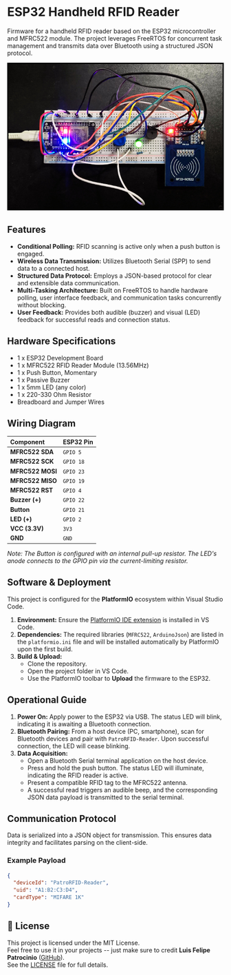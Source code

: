 # ESP32 Handheld RFID Reader

Firmware for a handheld RFID reader based on the ESP32 microcontroller and MFRC522 module. The project leverages FreeRTOS for concurrent task management and transmits data over Bluetooth using a structured JSON protocol.

![PatroRFID Project Photo](PatroRFID.png)

## Features

* **Conditional Polling:** RFID scanning is active only when a push button is engaged.
* **Wireless Data Transmission:** Utilizes Bluetooth Serial (SPP) to send data to a connected host.
* **Structured Data Protocol:** Employs a JSON-based protocol for clear and extensible data communication.
* **Multi-Tasking Architecture:** Built on FreeRTOS to handle hardware polling, user interface feedback, and communication tasks concurrently without blocking.
* **User Feedback:** Provides both audible (buzzer) and visual (LED) feedback for successful reads and connection status.

## Hardware Specifications

* 1 x ESP32 Development Board
* 1 x MFRC522 RFID Reader Module (13.56MHz)
* 1 x Push Button, Momentary
* 1 x Passive Buzzer
* 1 x 5mm LED (any color)
* 1 x 220-330 Ohm Resistor
* Breadboard and Jumper Wires

## Wiring Diagram

| Component | ESP32 Pin | 
| :--- | :--- |
| **MFRC522 SDA** | `GPIO 5` | 
| **MFRC522 SCK** | `GPIO 18` | 
| **MFRC522 MOSI** | `GPIO 23` | 
| **MFRC522 MISO** | `GPIO 19` | 
| **MFRC522 RST** | `GPIO 4` | 
| **Buzzer (+)** | `GPIO 22` | 
| **Button** | `GPIO 21` | 
| **LED (+)** | `GPIO 2` | 
| **VCC (3.3V)** | `3V3` | 
| **GND** | `GND` | 

*Note: The Button is configured with an internal pull-up resistor. The LED's anode connects to the GPIO pin via the current-limiting resistor.*

## Software & Deployment

This project is configured for the **PlatformIO** ecosystem within Visual Studio Code.

1. **Environment:** Ensure the [PlatformIO IDE extension](https://platformio.org/platformio-ide) is installed in VS Code.
2. **Dependencies:** The required libraries (`MFRC522`, `ArduinoJson`) are listed in the `platformio.ini` file and will be installed automatically by PlatformIO upon the first build.
3. **Build & Upload:**
   * Clone the repository.
   * Open the project folder in VS Code.
   * Use the PlatformIO toolbar to **Upload** the firmware to the ESP32.

## Operational Guide

1. **Power On:** Apply power to the ESP32 via USB. The status LED will blink, indicating it is awaiting a Bluetooth connection.
2. **Bluetooth Pairing:** From a host device (PC, smartphone), scan for Bluetooth devices and pair with `PatroRFID-Reader`. Upon successful connection, the LED will cease blinking.
3. **Data Acquisition:**
   * Open a Bluetooth Serial terminal application on the host device.
   * Press and hold the push button. The status LED will illuminate, indicating the RFID reader is active.
   * Present a compatible RFID tag to the MFRC522 antenna.
   * A successful read triggers an audible beep, and the corresponding JSON data payload is transmitted to the serial terminal.

## Communication Protocol

Data is serialized into a JSON object for transmission. This ensures data integrity and facilitates parsing on the client-side.

### Example Payload
```json
{
  "deviceId": "PatroRFID-Reader",
  "uid": "A1:B2:C3:D4",
  "cardType": "MIFARE 1K"
}
```

## 📄 License

This project is licensed under the MIT License.  
Feel free to use it in your projects -- just make sure to credit **Luis Felipe Patrocinio** ([GitHub](https://github.com/luisfpatrocinio)).  
See the [LICENSE](./LICENSE) file for full details.